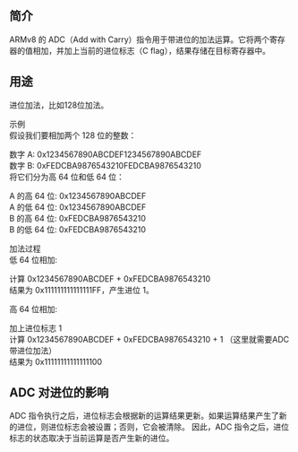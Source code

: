 ## 简介
ARMv8 的 ADC（Add with Carry）指令用于带进位的加法运算。它将两个寄存器的值相加，并加上当前的进位标志（C flag），结果存储在目标寄存器中。

## 用途
进位加法，比如128位加法。

示例  
假设我们要相加两个 128 位的整数：


数字 A: 0x1234567890ABCDEF1234567890ABCDEF  
数字 B: 0xFEDCBA9876543210FEDCBA9876543210  
将它们分为高 64 位和低 64 位：  


A 的高 64 位: 0x1234567890ABCDEF  
A 的低 64 位: 0x1234567890ABCDEF  
B 的高 64 位: 0xFEDCBA9876543210  
B 的低 64 位: 0xFEDCBA9876543210  


加法过程  
低 64 位相加:

计算 0x1234567890ABCDEF + 0xFEDCBA9876543210  
结果为 0x111111111111111FF，产生进位 1。  


高 64 位相加:  

加上进位标志 1  
计算 0x1234567890ABCDEF + 0xFEDCBA9876543210 + 1  （这里就需要ADC 带进位加法）  
结果为 0x11111111111111100  

## ADC 对进位的影响

ADC 指令执行之后，进位标志会根据新的运算结果更新。如果运算结果产生了新的进位，则进位标志会被设置；否则，它会被清除。
因此，ADC 指令之后，进位标志的状态取决于当前运算是否产生新的进位。

